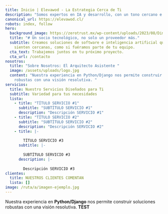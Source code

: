 ```yaml
---
title: Inicio | Elevawod - La Estrategia Cerca de Ti
description: "Somos expertos en IA y desarrollo, con un tono cercano e innovador. "
canonical_url: https://elevawod.cl/
robots: index, follow
hero:
  background_image: https://zerotrust.mx/wp-content/uploads/2023/08/Dimensiones-personalizadas-1000x600-px.jpg
  title: "# Un socio tecnológico, no solo un proveedor más."
  subtitle: Creamos soluciones de software e inteligencia artificial que se
    sienten cercanas, como si fuéramos parte de tu equipo.
  cta_text: Trabajemos juntos en tu próximo proyecto.
  cta_url: /contacto
nosotros:
  title: "Sobre Nosotros: El Arquitecto Asistente "
  image: /assets/uploads/logo.jpg
  content: "Nuestra experiencia en Python/Django nos permite construir soluciones
    robustas con una visión resolutiva. "
servicios:
  title: Nuestro Servicios Diseñados para Ti
  subtitle: Variedad para tus necesidades
  lista:
    - title: "TÍTULO SERVICIO #1"
      subtitle: "SUBTÍTULO SERVICIO #1"
      description: "Descripción SERVICIO #1"
    - title: "TÍTULO SERVICIO #2"
      subtitle: "SUBTÍTULO SERVICIO #2"
      description: "Descripción SERVICIO #2"
    - title: |-
        
        TÍTULO SERVICIO #3
      subtitle: |-
        
        SUBTÍTULO SERVICIO #3
      description: |-
        
        Descripción SERVICIO #3
clientes:
  title: NUESTROS CLIENTES COMENTAN
  lista: []
image: /ruta/a/imagen-ejemplo.jpg
---
```

Nuestra experiencia en **Python/Django** nos permite construir soluciones robustas con una visión resolutiva. **TEST**
